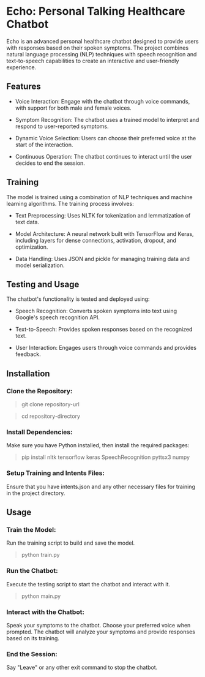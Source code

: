 # Echo: Personal Talking Healthcare Chatbot
Echo is an advanced personal healthcare chatbot designed to provide users with responses based on their spoken symptoms. The project combines natural language processing (NLP) techniques with speech recognition and text-to-speech capabilities to create an interactive and user-friendly experience.

## Features

- Voice Interaction: Engage with the chatbot through voice commands, with support for both male and female voices.

- Symptom Recognition: The chatbot uses a trained model to interpret and respond to user-reported symptoms.

- Dynamic Voice Selection: Users can choose their preferred voice at the start of the interaction.

- Continuous Operation: The chatbot continues to interact until the user decides to end the session.

## Training

The model is trained using a combination of NLP techniques and machine learning algorithms. The training process involves:

- Text Preprocessing: Uses NLTK for tokenization and lemmatization of text data.

- Model Architecture: A neural network built with TensorFlow and Keras, including layers for dense connections, activation, dropout, and optimization.

- Data Handling: Uses JSON and pickle for managing training data and model serialization.

## Testing and Usage

The chatbot's functionality is tested and deployed using:

- Speech Recognition: Converts spoken symptoms into text using Google's speech recognition API.

- Text-to-Speech: Provides spoken responses based on the recognized text.

- User Interaction: Engages users through voice commands and provides feedback.

## Installation

### Clone the Repository:
> git clone repository-url

> cd repository-directory

### Install Dependencies:

Make sure you have Python installed, then install the required packages:

> pip install nltk tensorflow keras SpeechRecognition pyttsx3 numpy
### Setup Training and Intents Files:

Ensure that you have intents.json and any other necessary files for training in the project directory.

## Usage

### Train the Model:

Run the training script to build and save the model.

> python train.py
> 
### Run the Chatbot:
Execute the testing script to start the chatbot and interact with it.

> python main.py
### Interact with the Chatbot:

Speak your symptoms to the chatbot.
Choose your preferred voice when prompted.
The chatbot will analyze your symptoms and provide responses based on its training.
### End the Session:
Say "Leave" or any other exit command to stop the chatbot.
